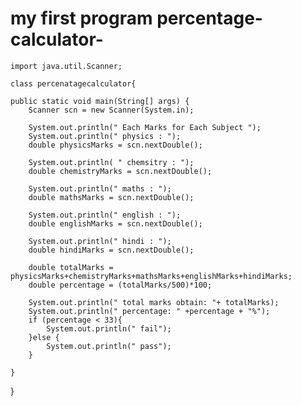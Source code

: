 # my first program percentage-calculator-

    import java.util.Scanner;

    class percenatagecalculator{

    public static void main(String[] args) {
        Scanner scn = new Scanner(System.in);
        
        System.out.println(" Each Marks for Each Subject ");
        System.out.println(" physics : ");
        double physicsMarks = scn.nextDouble();

        System.out.println( " chemsitry : ");
        double chemistryMarks = scn.nextDouble();

        System.out.println(" maths : ");
        double mathsMarks = scn.nextDouble();

        System.out.println(" english : ");
        double englishMarks = scn.nextDouble();

        System.out.println(" hindi : ");
        double hindiMarks = scn.nextDouble();

        double totalMarks = physicsMarks+chemistryMarks+mathsMarks+englishMarks+hindiMarks;
        double percentage = (totalMarks/500)*100;

        System.out.println(" total marks obtain: "+ totalMarks);
        System.out.println(" percentage: " +percentage + "%");
        if (percentage < 33){
            System.out.println(" fail");
        }else {
            System.out.println(" pass");
        }

    }
}
